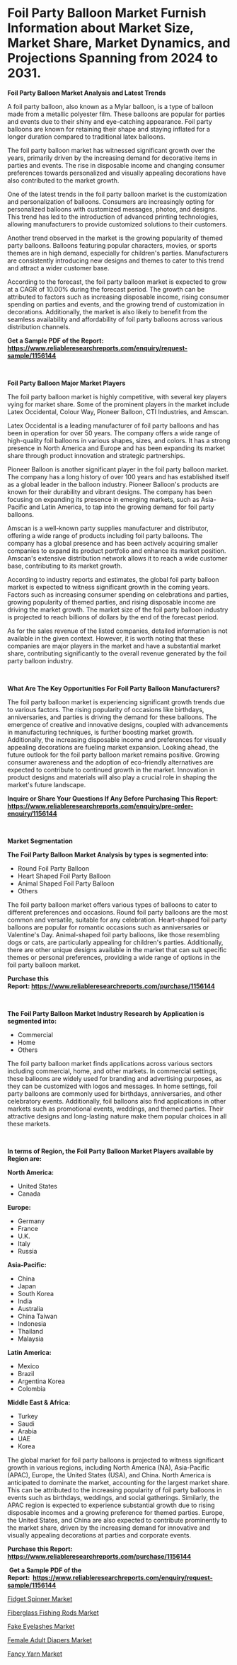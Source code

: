 <p><h1>Foil Party Balloon Market Furnish Information about Market Size, Market Share, Market Dynamics, and Projections Spanning from 2024 to 2031.</h1></p><p><strong>Foil Party Balloon Market Analysis and Latest Trends</strong></p>
<p><p>A foil party balloon, also known as a Mylar balloon, is a type of balloon made from a metallic polyester film. These balloons are popular for parties and events due to their shiny and eye-catching appearance. Foil party balloons are known for retaining their shape and staying inflated for a longer duration compared to traditional latex balloons.</p><p>The foil party balloon market has witnessed significant growth over the years, primarily driven by the increasing demand for decorative items in parties and events. The rise in disposable income and changing consumer preferences towards personalized and visually appealing decorations have also contributed to the market growth.</p><p>One of the latest trends in the foil party balloon market is the customization and personalization of balloons. Consumers are increasingly opting for personalized balloons with customized messages, photos, and designs. This trend has led to the introduction of advanced printing technologies, allowing manufacturers to provide customized solutions to their customers.</p><p>Another trend observed in the market is the growing popularity of themed party balloons. Balloons featuring popular characters, movies, or sports themes are in high demand, especially for children's parties. Manufacturers are consistently introducing new designs and themes to cater to this trend and attract a wider customer base.</p><p>According to the forecast, the foil party balloon market is expected to grow at a CAGR of 10.00% during the forecast period. The growth can be attributed to factors such as increasing disposable income, rising consumer spending on parties and events, and the growing trend of customization in decorations. Additionally, the market is also likely to benefit from the seamless availability and affordability of foil party balloons across various distribution channels.</p></p>
<p><strong>Get a Sample PDF of the Report:&nbsp; <a href="https://www.reliableresearchreports.com/enquiry/request-sample/1156144">https://www.reliableresearchreports.com/enquiry/request-sample/1156144</a></strong></p>
<p>&nbsp;</p>
<p><strong>Foil Party Balloon Major Market Players</strong></p>
<p><p>The foil party balloon market is highly competitive, with several key players vying for market share. Some of the prominent players in the market include Latex Occidental, Colour Way, Pioneer Balloon, CTI Industries, and Amscan.</p><p>Latex Occidental is a leading manufacturer of foil party balloons and has been in operation for over 50 years. The company offers a wide range of high-quality foil balloons in various shapes, sizes, and colors. It has a strong presence in North America and Europe and has been expanding its market share through product innovation and strategic partnerships.</p><p>Pioneer Balloon is another significant player in the foil party balloon market. The company has a long history of over 100 years and has established itself as a global leader in the balloon industry. Pioneer Balloon's products are known for their durability and vibrant designs. The company has been focusing on expanding its presence in emerging markets, such as Asia-Pacific and Latin America, to tap into the growing demand for foil party balloons.</p><p>Amscan is a well-known party supplies manufacturer and distributor, offering a wide range of products including foil party balloons. The company has a global presence and has been actively acquiring smaller companies to expand its product portfolio and enhance its market position. Amscan's extensive distribution network allows it to reach a wide customer base, contributing to its market growth.</p><p>According to industry reports and estimates, the global foil party balloon market is expected to witness significant growth in the coming years. Factors such as increasing consumer spending on celebrations and parties, growing popularity of themed parties, and rising disposable income are driving the market growth. The market size of the foil party balloon industry is projected to reach billions of dollars by the end of the forecast period.</p><p>As for the sales revenue of the listed companies, detailed information is not available in the given context. However, it is worth noting that these companies are major players in the market and have a substantial market share, contributing significantly to the overall revenue generated by the foil party balloon industry.</p></p>
<p>&nbsp;</p>
<p><strong>What Are The Key Opportunities For Foil Party Balloon Manufacturers?</strong></p>
<p><p>The foil party balloon market is experiencing significant growth trends due to various factors. The rising popularity of occasions like birthdays, anniversaries, and parties is driving the demand for these balloons. The emergence of creative and innovative designs, coupled with advancements in manufacturing techniques, is further boosting market growth. Additionally, the increasing disposable income and preferences for visually appealing decorations are fueling market expansion. Looking ahead, the future outlook for the foil party balloon market remains positive. Growing consumer awareness and the adoption of eco-friendly alternatives are expected to contribute to continued growth in the market. Innovation in product designs and materials will also play a crucial role in shaping the market's future landscape.</p></p>
<p><strong>Inquire or Share Your Questions If Any Before Purchasing This Report: <a href="https://www.reliableresearchreports.com/enquiry/pre-order-enquiry/1156144">https://www.reliableresearchreports.com/enquiry/pre-order-enquiry/1156144</a></strong></p>
<p>&nbsp;</p>
<p><strong>Market Segmentation</strong></p>
<p><strong>The Foil Party Balloon Market Analysis by types is segmented into:</strong></p>
<p><ul><li>Round Foil Party Balloon</li><li>Heart Shaped Foil Party Balloon</li><li>Animal Shaped Foil Party Balloon</li><li>Others</li></ul></p>
<p><p>The foil party balloon market offers various types of balloons to cater to different preferences and occasions. Round foil party balloons are the most common and versatile, suitable for any celebration. Heart-shaped foil party balloons are popular for romantic occasions such as anniversaries or Valentine's Day. Animal-shaped foil party balloons, like those resembling dogs or cats, are particularly appealing for children's parties. Additionally, there are other unique designs available in the market that can suit specific themes or personal preferences, providing a wide range of options in the foil party balloon market.</p></p>
<p><strong>Purchase this Report:&nbsp;<a href="https://www.reliableresearchreports.com/purchase/1156144">https://www.reliableresearchreports.com/purchase/1156144</a></strong></p>
<p>&nbsp;</p>
<p><strong>The Foil Party Balloon Market Industry Research by Application is segmented into:</strong></p>
<p><ul><li>Commercial</li><li>Home</li><li>Others</li></ul></p>
<p><p>The foil party balloon market finds applications across various sectors including commercial, home, and other markets. In commercial settings, these balloons are widely used for branding and advertising purposes, as they can be customized with logos and messages. In home settings, foil party balloons are commonly used for birthdays, anniversaries, and other celebratory events. Additionally, foil balloons also find applications in other markets such as promotional events, weddings, and themed parties. Their attractive designs and long-lasting nature make them popular choices in all these markets.</p></p>
<p>&nbsp;</p>
<p><strong>In terms of Region, the Foil Party Balloon Market Players available by Region are:</strong></p>
<p>
    <p> <strong> North America: </strong>
        <ul>
            <li>United States</li>
            <li>Canada</li>
        </ul>
        </p> 
    <p> <strong> Europe: </strong>
        <ul>
            <li>Germany</li>
            <li>France</li>
            <li>U.K.</li>
            <li>Italy</li>
            <li>Russia</li>
        </ul>
        </p> 
    <p> <strong> Asia-Pacific: </strong>
        <ul>
            <li>China</li>
            <li>Japan</li>
            <li>South Korea</li>
            <li>India</li>
            <li>Australia</li>
            <li>China Taiwan</li>
            <li>Indonesia</li>
            <li>Thailand</li>
            <li>Malaysia</li>
        </ul>
        </p> 
    <p> <strong> Latin America: </strong>
        <ul>
            <li>Mexico</li>
            <li>Brazil</li>
            <li>Argentina Korea</li>
            <li>Colombia</li>
        </ul>
        </p> 
    <p> <strong> Middle East & Africa: </strong>
        <ul>
            <li>Turkey</li>
            <li>Saudi</li>
            <li>Arabia</li>
            <li>UAE</li>
            <li>Korea</li>
        </ul>
    </p>
    </p>
<p><p>The global market for foil party balloons is projected to witness significant growth in various regions, including North America (NA), Asia-Pacific (APAC), Europe, the United States (USA), and China. North America is anticipated to dominate the market, accounting for the largest market share. This can be attributed to the increasing popularity of foil party balloons in events such as birthdays, weddings, and social gatherings. Similarly, the APAC region is expected to experience substantial growth due to rising disposable incomes and a growing preference for themed parties. Europe, the United States, and China are also expected to contribute prominently to the market share, driven by the increasing demand for innovative and visually appealing decorations at parties and corporate events.</p></p>
<p><strong>Purchase this Report: <a href="https://www.reliableresearchreports.com/purchase/1156144">https://www.reliableresearchreports.com/purchase/1156144</a></strong></p>
<p>&nbsp;<strong>Get a Sample PDF of the Report:&nbsp;&nbsp;<a href="https://www.reliableresearchreports.com/enquiry/request-sample/1156144">https://www.reliableresearchreports.com/enquiry/request-sample/1156144</a></strong></p>
<p><strong></strong></p>
<p><p><a href="https://github.com/gaydyna/Market-Research-Report-List-1/blob/main/fidget-spinner-market.md">Fidget Spinner Market</a></p><p><a href="https://github.com/tamvrosiya/Market-Research-Report-List-1/blob/main/fiberglass-fishing-rods-market.md">Fiberglass Fishing Rods Market</a></p><p><a href="https://github.com/aasishrp01/Market-Research-Report-List-1/blob/main/fake-eyelashes-market.md">Fake Eyelashes Market</a></p><p><a href="https://github.com/dringals/Market-Research-Report-List-1/blob/main/female-adult-diapers-market.md">Female Adult Diapers Market</a></p><p><a href="https://github.com/Paul14Anderson63/Market-Research-Report-List-1/blob/main/fancy-yarn-market.md">Fancy Yarn Market</a></p></p>